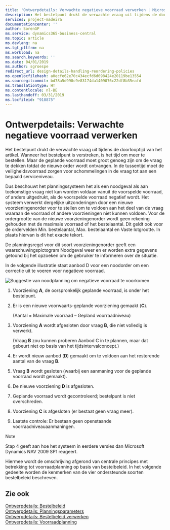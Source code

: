 ```yaml
---
title: 'Ontwerpdetails: Verwachte negatieve voorraad verwerken | Microsoft Docs'
description: Het bestelpunt drukt de verwachte vraag uit tijdens de doorlooptijd van het artikel. Wanneer het bestelpunt is verstreken, is het tijd om meer te bestellen. Maar de geplande voorraad moet groot genoeg zijn om de vraag te dekken totdat de nieuwe order wordt ontvangen. In de tussentijd moet de veiligheidsvoorraad zorgen voor schommelingen in de vraag tot aan een bepaald serviceniveau.
services: project-madeira
documentationcenter: ''
author: SorenGP
ms.service: dynamics365-business-central
ms.topic: article
ms.devlang: na
ms.tgt_pltfrm: na
ms.workload: na
ms.search.keywords: ''
ms.date: 04/01/2019
ms.author: sgroespe
redirect_url: design-details-handling-reordering-policies
ms.openlocfilehash: a0ecfe62e70c434ecfd6d698424e20119be13554
ms.sourcegitcommit: bd78a5d990c9e83174da1409076c22df8b35eafd
ms.translationtype: HT
ms.contentlocale: nl-BE
ms.lasthandoff: 03/31/2019
ms.locfileid: "918875"
---
```

# <a name="design-details-handling-projected-negative-inventory"></a>Ontwerpdetails: Verwachte negatieve voorraad verwerken
Het bestelpunt drukt de verwachte vraag uit tijdens de doorlooptijd van het artikel. Wanneer het bestelpunt is verstreken, is het tijd om meer te bestellen. Maar de geplande voorraad moet groot genoeg zijn om de vraag te dekken totdat de nieuwe order wordt ontvangen. In de tussentijd moet de veiligheidsvoorraad zorgen voor schommelingen in de vraag tot aan een bepaald serviceniveau.  

 Dus beschouwt het planningssysteem het als een noodgeval als aan toekomstige vraag niet kan worden voldaan vanuit de voorspelde voorraad, of anders uitgedrukt, als de voorspelde voorraad negatief wordt. Het systeem verwerkt dergelijke uitzonderingen door een nieuwe voorzieningenorder voor te stellen om te voldoen aan het deel van de vraag waaraan de voorraad of andere voorzieningen niet kunnen voldoen. Voor de ordergrootte van de nieuwe voorzieningenorder wordt geen rekening gehouden met de maximale voorraad of het bestelaantal. Dit geldt ook voor de ordervelden Min. bestelaantal, Max. bestelaantal en Vaste lotgrootte. In plaats hiervan is dit het exacte tekort.  

 De planningsregel voor dit soort voorzieningenorder geeft een waarschuwingspictogram Noodgeval weer en er worden extra gegevens getoond bij het opzoeken om de gebruiker te informeren over de situatie.  

 In de volgende illustratie staat aanbod D voor een noodorder om een correctie uit te voeren voor negatieve voorraad.  

 ![Suggestie van noodplanning om negatieve voorraad te voorkomen](media/nav_app_supply_planning_2_negative_inventory.png "Suggestie van noodplanning om negatieve voorraad te voorkomen")  

1.  Voorziening **A**, de oorspronkelijk geplande voorraad, is onder het bestelpunt.  
2.  Er is een nieuwe voorwaarts-geplande voorziening gemaakt (**C**).  

     (Aantal = Maximale voorraad – Gepland voorraadniveau)  
3.  Voorziening **A** wordt afgesloten door vraag **B**, die niet volledig is verwerkt.  

     (Vraag **B** zou kunnen proberen Aanbod C in te plannen, maar dat gebeurt niet op basis van het tijdsintervalconcept.)  
4.  Er wordt nieuw aanbod (**D**) gemaakt om te voldoen aan het resterende aantal van de vraag **B**.  
5.  Vraag **B** wordt gesloten (waarbij een aanmaning voor de geplande voorraad wordt gemaakt).  
6.  De nieuwe voorziening **D** is afgesloten.  
7.  Geplande voorraad wordt gecontroleerd; bestelpunt is niet overschreden.  
8.  Voorziening **C** is afgesloten (er bestaat geen vraag meer).  
9. Laatste controle: Er bestaan geen openstaande voorraadniveauaanmaningen.  

> [!NOTE]  
>  Stap 4 geeft aan hoe het systeem in eerdere versies dan Microsoft Dynamics NAV 2009 SP1 reageert.  

 Hiermee wordt de omschrijving afgerond van centrale principes met betrekking tot voorraadplanning op basis van bestelbeleid. In het volgende gedeelte worden de kenmerken van de vier ondersteunde soorten bestelbeleid beschreven.  

## <a name="see-also"></a>Zie ook  
 [Ontwerpdetails: Bestelbeleid](design-details-reordering-policies.md)   
 [Ontwerpdetails: Planningsparameters](design-details-planning-parameters.md)   
 [Ontwerpdetails: Bestelbeleid verwerken](design-details-handling-reordering-policies.md)   
 [Ontwerpdetails: Voorraadplanning](design-details-supply-planning.md)

